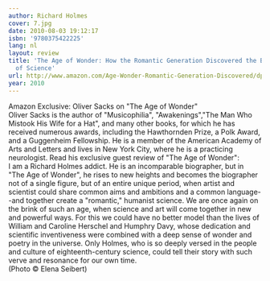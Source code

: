 ```yaml
---
author: Richard Holmes
cover: 7.jpg
date: 2010-08-03 19:12:17
isbn: '9780375422225'
lang: nl
layout: review
title: 'The Age of Wonder: How the Romantic Generation Discovered the Beauty and Terror
  of Science'
url: http://www.amazon.com/Age-Wonder-Romantic-Generation-Discovered/dp/0375422226?SubscriptionId=AKIAIYR2LSQJXYBGD3XA&tag=bruji-20&linkCode=xm2&camp=2025&creative=165953&creativeASIN=0375422226
year: 2010
---
```

Amazon Exclusive: Oliver Sacks on "The Age of Wonder"           
Oliver Sacks is the author of "Musicophilia", "Awakenings","The Man Who Mistook His Wife for a Hat", and many other books, for which he has received numerous awards, including the Hawthornden Prize, a Polk Award, and a Guggenheim Fellowship. He is a member of the American Academy of Arts and Letters and lives in New York City, where he is a practicing neurologist. Read his exclusive guest review of "The Age of Wonder":    
    I am a Richard Holmes addict. He is an incomparable biographer, but in "The Age of Wonder", he rises to new heights and becomes the biographer not of a single figure, but of an entire unique period, when artist and scientist could share common aims and ambitions and a common language--and together create a "romantic," humanist science. We are once again on the brink of such an age, when science and art will come together in new and powerful ways. For this we could have no better model than the lives of William and Caroline Herschel and Humphry Davy, whose dedication and scientific inventiveness were combined with a deep sense of wonder and poetry in the universe. Only Holmes, who is so deeply versed in the people and culture of eighteenth-century science, could tell their story with such verve and resonance for our own time.    
(Photo © Elena Seibert)
